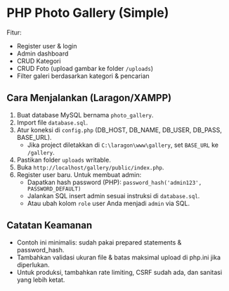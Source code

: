 # PHP Photo Gallery (Simple)

Fitur:
- Register user & login
- Admin dashboard
- CRUD Kategori
- CRUD Foto (upload gambar ke folder `/uploads`)
- Filter galeri berdasarkan kategori & pencarian

## Cara Menjalankan (Laragon/XAMPP)
1. Buat database MySQL bernama `photo_gallery`.
2. Import file `database.sql`.
3. Atur koneksi di `config.php` (DB_HOST, DB_NAME, DB_USER, DB_PASS, BASE_URL).
   - Jika project diletakkan di `C:\laragon\www\gallery`, set `BASE_URL` ke `/gallery`.
4. Pastikan folder `uploads` writable.
5. Buka `http://localhost/gallery/public/index.php`.
6. Register user baru. Untuk membuat admin:
   - Dapatkan hash password (PHP): `password_hash('admin123', PASSWORD_DEFAULT)`
   - Jalankan SQL insert admin sesuai instruksi di `database.sql`.
   - Atau ubah kolom `role` user Anda menjadi `admin` via SQL.

## Catatan Keamanan
- Contoh ini minimalis: sudah pakai prepared statements & password_hash.
- Tambahkan validasi ukuran file & batas maksimal upload di php.ini jika diperlukan.
- Untuk produksi, tambahkan rate limiting, CSRF sudah ada, dan sanitasi yang lebih ketat.
